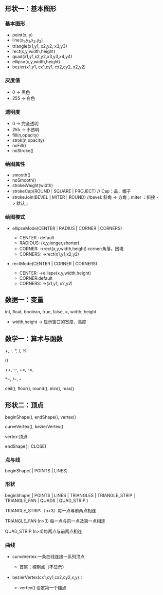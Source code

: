 ## 形状一：基本图形 ##

### 基本图形 ###

* point(x, y)
* line(x<sub>1</sub>,y<sub>1</sub>,x<sub>2</sub>,y<sub>2</sub>)
* triangle(x1,y1, x2,y2, x3,y3)
* rect(x,y,width,height)
* quad(x1,y1,x2,y2,x3,y3,x4,y4)
* ellipse(x,y,width,height)
* bezier(x1,y1, cx1,cy1, cx2,cy2, x2,y2)

<!--more-->

### 灰度值 ###
* 0   -> 黑色
* 255 -> 白色

### 透明度 ###
* 0   -> 完全透明
* 255 -> 不透明
* fill(n,opacity)
* strok(n,opacity)
* noFill()
* noStroke()

### 绘图属性 ###
* smooth()
* noSmooth()
* strokeWeight(width)
* strokeCap(ROUND | SQUARE | PROJECT)  // Cap：盖，帽子
* strokeJoin(BEVEL | MITER | ROUND)  //bevel: 斜角 -> 方角；miter ：斜接 -> 默认；

### 绘图模式 ###

* ellipseMode(CENTER | RADIUS | CORNER | CORNERS)
	* CENTER : default
	* RADIOUS: (x,y,longer,shorter)
	* CORNER: ->rect(x,y,width,height)  corner:角落，困境
	* CORNERS: ->rect(x1,y1,x2,y2)

* rectMode(CENTER | CORNER | CORNERS)
	* CENTER: ->ellispe(x,y,width,height)
	* CORNER:default
	* CORNERS: ->(x1,y1, x2,y2)

## 数据一：变量 ##

int, float, boolean, true, false, =, width, height

* width,height -> 显示窗口的宽度、高度

## 数学一：算术与函数 ##

+, -, *, /, %

()

++, --, +=, -=,

*=, /=, -

ceil(), floor(), round(), min(), max()

## 形状二：顶点 ##
beginShape(), endShape(), vertex()

curveVertex(), bezierVertex()

vertex:顶点

endShape( | CLOSE)

### 点与线 ###

beginShape( | POINTS | LINES)

### 形状 ###
beginShape( | POINTS | LINES | TRIANGLES | TRIANGLE\_STRIP | TRIANGLE\_FAN | QUADS | QUAD\_STRIP )

TRIANGLE_STRIP:（n>3）每一点与前两点相连

TRIANGLE_FAN:(n>3) 每一点与前一点及第一点相连

QUAD_STRIP:(n>4)每两点与前两点相连

### 曲线 ###

* curveVertex:一条曲线连接一系列顶点

	* 首尾：控制点（不显示）

* bezierVertex(cx1,cy1,cx2,cy2,x,y)：
	* vertex() 设定第一个锚点




